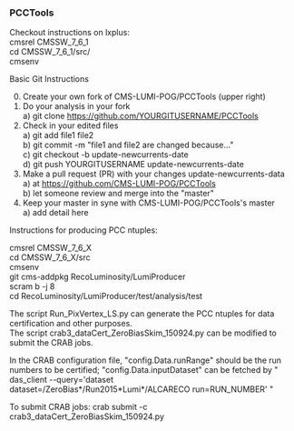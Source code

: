 ### PCCTools
Checkout instructions on lxplus:  
cmsrel CMSSW_7_6_1  
cd CMSSW_7_6_1/src/  
cmsenv  


Basic Git Instructions

0. Create your own fork of CMS-LUMI-POG/PCCTools (upper right)
1. Do your analysis in your fork  
  a) git clone https://github.com/YOURGITUSERNAME/PCCTools
2. Check in your edited files  
  a) git add file1 file2  
  b) git commit -m "file1 and file2 are changed because..."  
  c) git checkout -b update-newcurrents-date  
  d) git push YOURGITUSERNAME update-newcurrents-date
3. Make a pull request (PR) with your changes update-newcurrents-data  
  a) at https://github.com/CMS-LUMI-POG/PCCTools  
  b) let someone review and merge into the "master"
4. Keep your master in syne with CMS-LUMI-POG/PCCTools's master  
  a) add detail here  


Instructions for producing PCC ntuples:

cmsrel CMSSW_7_6_X  
cd CMSSW_7_6_X/src  
cmsenv  
git cms-addpkg RecoLuminosity/LumiProducer  
scram b -j 8  
cd RecoLuminosity/LumiProducer/test/analysis/test  

The script Run_PixVertex_LS.py can generate the PCC ntuples for data certification and other purposes.  
The script crab3_dataCert_ZeroBiasSkim_150924.py can be modified to submit the CRAB jobs.

In the CRAB configuration file, "config.Data.runRange" should be the run numbers to be certified; "config.Data.inputDataset" can be fetched by " das_client --query='dataset dataset=/ZeroBias\*/Run2015\*Lumi\*/ALCARECO run=RUN_NUMBER' " 


To submit CRAB jobs:
crab submit -c crab3_dataCert_ZeroBiasSkim_150924.py
